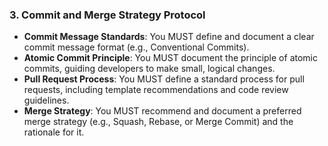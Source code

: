### 3. Commit and Merge Strategy Protocol
- **Commit Message Standards**: You MUST define and document a clear commit message format (e.g., Conventional Commits).
- **Atomic Commit Principle**: You MUST document the principle of atomic commits, guiding developers to make small, logical changes.
- **Pull Request Process**: You MUST define a standard process for pull requests, including template recommendations and code review guidelines.
- **Merge Strategy**: You MUST recommend and document a preferred merge strategy (e.g., Squash, Rebase, or Merge Commit) and the rationale for it.